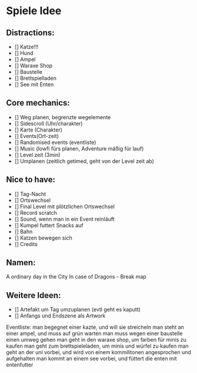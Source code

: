 # Spiele Idee 

## Distractions: 
- [] Katze!!! 
- [] Hund
- [] Ampel 
- [] Waraxe Shop 
- [] Baustelle
- [] Brettspielladen
- [] See mit Enten 

## Core mechanics:
- [] Weg planen, begrenzte wegelemente 
- [] Sidescroll (Uhr/charakter) 
- [] Karte (Charakter)
- [] Events(Ort-zeit)
- [] Randomised events (eventliste)
- [] Music (lowfi fürs planen, Adventure mäßig für lauf)
- [] Level zeit (3min)
- [] Umplanen (zeitlich getimed, geht von der Level zeit ab)

## Nice to have:
- [] Tag-Nacht 
- [] Ortswechsel
- [] Final Level mit plötzlichen Ortswechsel
- [] Record scratch
- [] Sound, wenn man in ein Event reinläuft
- [] Kumpel futtert Snacks auf 
- [] Bahn
- [] Katzen bewegen sich
- [] Credits

## Namen:
A ordinary day in the City 
In case of Dragons - Break map 

## Weitere Ideen: 
- [] Artefakt um Tag umzuplanen (evtl geht es kaputt)
- [] Anfangs und Endszene als Artwork

Eventliste:
man begegnet einer kazte, und will sie streicheln
man steht an einer ampel, und muss auf grün warten
man muss wegen einer baustelle einen umweg gehen
man geht in den waraxe shop, um farben für minis zu kaufen
man geht zum brettspieleladen, um minis und würfel zu kaufen
man geht an der uni vorbei, und wird von einem kommilitonen angesprochen und aufgehalten
man kommt an einem see vorbei, und füttert die enten mit entenfutter

